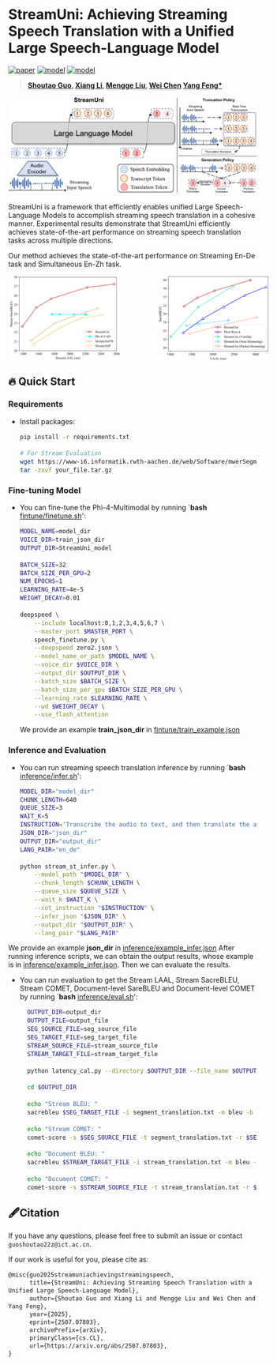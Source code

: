


# StreamUni: Achieving Streaming Speech Translation with a Unified Large Speech-Language Model

[![paper](https://img.shields.io/badge/arXiv-2507.07803-b31b1b)]([https://arxiv.org/abs/2507.07803])
[![model](https://img.shields.io/badge/Huggingface-StreamUni_Phi4-brightgreen)]([https://huggingface.co/ICTNLP/StreamUni-Phi4])
[![model](https://img.shields.io/badge/Huggingface-StreamUni_data-brightred)]([https://huggingface.co/datasets/ICTNLP/StreamUni])

> **[Shoutao Guo](https://scholar.google.com/citations?user=XwHtPyAAAAAJ&hl=zh-CN), [Xiang Li](https://scholar.google.com.hk/citations?user=DMfYmIEAAAAJ&hl=zh-CN/), [Mengge Liu](https://scholar.google.com/citations?user=2WF8LjoAAAAJ&hl=zh-CN), [Wei Chen](https://ieeexplore.ieee.org/author/841945267640363) [Yang Feng*](https://people.ucas.edu.cn/~yangfeng?language=en)**
<p align="center">
  <img src="https://github.com/ictnlp/StreamUni/blob/main/model.png" alt="Image description" width="800">
</p>

StreamUni is a framework that efficiently enables unified Large Speech-Language Models to accomplish streaming speech translation in a cohesive manner. Experimental results demonstrate that StreamUni efficiently achieves state-of-the-art performance on streaming speech translation tasks across multiple directions.

Our method achieves the state-of-the-art performance on Streaming En-De task and Simultaneous En-Zh task.
<div style="display: flex;">
  <img src="https://github.com/ictnlp/StreamUni/blob/main/stream_ende.png" alt="图片1" style="width: 45%; margin-right: 15%;">
  <img src="https://github.com/ictnlp/StreamUni/blob/main/enzh.png" alt="图片2" style="width: 45%;">
</div>


## 🔥 Quick Start
### Requirements
- Install packages:

  ```bash
  pip install -r requirements.txt

  # For Stream Evaluation
  wget https://www-i6.informatik.rwth-aachen.de/web/Software/mwerSegmenter.tar.gz
  tar -zxvf your_file.tar.gz
  ```

### Fine-tuning Model
- You can fine-tune the Phi-4-Multimodal by running `**bash** [fintune/finetune.sh](https://github.com/ictnlp/StreamUni/blob/main)':
  ```bash
  MODEL_NAME=model_dir
  VOICE_DIR=train_json_dir
  OUTPUT_DIR=StreamUni_model
  
  BATCH_SIZE=32
  BATCH_SIZE_PER_GPU=2
  NUM_EPOCHS=1
  LEARNING_RATE=4e-5
  WEIGHT_DECAY=0.01
  
  deepspeed \
      --include localhost:0,1,2,3,4,5,6,7 \
      --master_port $MASTER_PORT \
      speech_finetune.py \
      --deepspeed zero2.json \
      --model_name_or_path $MODEL_NAME \
      --voice_dir $VOICE_DIR \
      --output_dir $OUTPUT_DIR \
      --batch_size $BATCH_SIZE \
      --batch_size_per_gpu $BATCH_SIZE_PER_GPU \
      --learning_rate $LEARNING_RATE \
      --wd $WEIGHT_DECAY \
      --use_flash_attention
  ```
  We provide an example **train_json_dir** in [fintune/train_example.json](https://github.com/ictnlp/StreamUni/blob/main/fintune/train_example.json)

### Inference and Evaluation


- You can run streaming speech translation inference by running `**bash** [inference/infer.sh](https://github.com/ictnlp/StreamUni/blob/main/inference/infer.sh)':
  ```bash
  MODEL_DIR="model_dir"
  CHUNK_LENGTH=640
  QUEUE_SIZE=3
  WAIT_K=5
  INSTRUCTION='Transcribe the audio to text, and then translate the audio to German. Use <sep> as a separator between the original transcript and the translation.'
  JSON_DIR="json_dir"
  OUTPUT_DIR="output_dir"
  LANG_PAIR="en_de"
  
  python stream_st_infer.py \
      --model_path "$MODEL_DIR" \
      --chunk_length $CHUNK_LENGTH \
      --queue_size $QUEUE_SIZE \
      --wait_k $WAIT_K \
      --cot_instruction "$INSTRUCTION" \
      --infer_json "$JSON_DIR" \
      --output_dir "$OUTPUT_DIR" \
      --lang_pair "$LANG_PAIR"
  ```
We provide an example **json_dir** in [inference/example_infer.json](https://github.com/ictnlp/StreamUni/blob/main/inference/example_infer.json)
After running inference scripts, we can obtain the output results, whose example is in [inference/example_infer.json](https://github.com/ictnlp/StreamUni/blob/main/inference/example_infer.json). Then we can evaluate the results.

- You can run evaluation to get the Stream LAAL, Stream SacreBLEU, Stream COMET, Document-level SareBLEU and Document-level COMET by running `**bash** [inference/eval.sh](https://github.com/ictnlp/StreamUni/blob/main/inference/eval.sh)':

  ```bash
    OUTPUT_DIR=output_dir
    OUTPUT_FILE=output_file
    SEG_SOURCE_FILE=seg_source_file
    SEG_TARGET_FILE=seg_target_file
    STREAM_SOURCE_FILE=stream_source_file
    STREAM_TARGET_FILE=stream_target_file
    
    python latency_cal.py --directory $OUTPUT_DIR --file_name $OUTPUT_FILE
    
    cd $OUTPUT_DIR
    
    echo "Stream BLEU: "
    sacrebleu $SEG_TARGET_FILE -i segment_translation.txt -m bleu -b -w 4 -lc
    
    echo "Stream COMET: "
    comet-score -s $SEG_SOURCE_FILE -t segment_translation.txt -r $SEG_TARGET_FILE --model comet-22/model.ckpt
    
    echo "Document BLEU: "
    sacrebleu $STREAM_TARGET_FILE -i stream_translation.txt -m bleu -b -w 4 -lc
    
    echo "Document COMET: "
    comet-score -s $STREAM_SOURCE_FILE -t stream_translation.txt -r $STREAM_TARGET_FILE --model comet-22/model.ckpt
  ```


## 🖋Citation

If you have any questions, please feel free to submit an issue or contact `guoshoutao22z@ict.ac.cn`.

If our work is useful for you, please cite as:

```
@misc{guo2025streamuniachievingstreamingspeech,
      title={StreamUni: Achieving Streaming Speech Translation with a Unified Large Speech-Language Model}, 
      author={Shoutao Guo and Xiang Li and Mengge Liu and Wei Chen and Yang Feng},
      year={2025},
      eprint={2507.07803},
      archivePrefix={arXiv},
      primaryClass={cs.CL},
      url={https://arxiv.org/abs/2507.07803}, 
}
```
